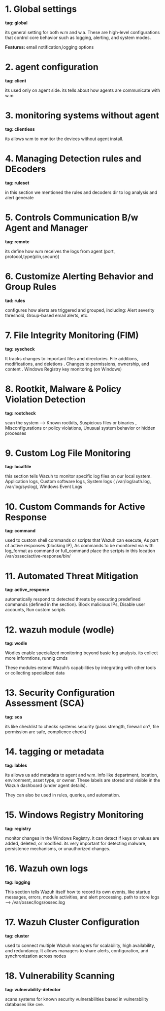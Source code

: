 
# 1. Global settings
 **tag: global**
 
 its general setting for both w.m and w.a. These are high-level configurations that control core behavior such as logging, alerting, and system modes.
 
**Features:**
 email notification,logging options

 # 2. agent configuration
**tag: client** 

its used only on agent side. its tells about how agents are communicate with w.m

# 3. monitoring systems without agent 
**tag: clientless** 

its allows w.m to monitor the devices without agent install.

# 4. Managing Detection rules and DEcoders
**tag: ruleset** 

in this section we mentioned the rules and decoders dir to log analysis and alert generate

# 5. Controls Communication B/w Agent and Manager
**tag: remote**

its define how w.m receives the logs from agent (port, protocol,type(plin,secure))
# 6. Customize Alerting Behavior and Group Rules
**tad: rules**

configures how alerts are triggered and grouped, including: Alert severity threshold, Group-based email alerts, etc.
# 7. File Integrity Monitoring (FIM)
**tag: syscheck**

It tracks changes to important files and directories. File additions, modifications, and deletions . Changes to permissions, ownership, and content . Windows Registry key monitoring (on Windows)
# 8. Rootkit, Malware & Policy Violation Detection
**tag: rootcheck**

scan the system --> Known rootkits, Suspicious files or binaries , Misconfigurations or policy violations, Unusual system behavior or hidden processes
# 9. Custom Log File Monitoring
**tag: localfile**

this section tells Wazuh to monitor specific log files on our local system. Application logs, Custom software logs, System logs ( /var/log/auth.log, /var/log/syslog), Windows Event Logs 
# 10. Custom Commands for Active Response
**tag: command**

used to custom shell commands or scripts that Wazuh can execute, As part of active responses (blocking IP), As commands to be monitored via **<localfile>** with log_format as command or full_command
place the scrtpts in this location /var/ossec/active-response/bin/

# 11. Automated Threat Mitigation
**tag: active_response**

 automatically respond to detected threats by executing predefined commands (defined in the **<command>** section). Block malicious IPs, Disable user accounts, Run custom scripts

 # 12. wazuh module (wodle)
 **tag: wodle**

 Wodles enable specialized monitoring beyond basic log analysis. its collect more informtions, runnig cmds

 These modules extend Wazuh’s capabilities by integrating with other tools or collecting specialized data

 # 13. Security Configuration Assessment (SCA)
 **tag: sca**

 its like checklist to checks systems security (pass strength, firewall on?, file permission are safe, complience check)

 # 14. tagging or metadata
 **tag: lables**

 its allows us add metadata to agent and w.m. info like department, location, environment, asset type, or owner. These labels are stored and visible in the Wazuh dashboard (under agent details).

They can also be used in rules, queries, and automation.

# 15. Windows Registry Monitoring
**tag: registry**

monitor changes in the Windows Registry. it can detect if keys or values are added, deleted, or modified. its very important for detecting malware, persistence mechanisms, or unauthorized changes.

# 16. Wazuh own logs
**tag: logging**

This section tells Wazuh itself how to record its own events, like startup messages, errors, module activities, and alert processing.
path to store logs --> /var/ossec/logs/ossec.log

# 17. Wazuh Cluster Configuration
**tag: cluster**

used to connect multiple Wazuh managers for scalability, high availability, and redundancy. It allows managers to share alerts, configuration, and synchronization across nodes 

# 18. Vulnerability Scanning
**tag: vulnerability-detector**

 scans systems for known security vulnerabilities based in vulnerability databases like cve.


